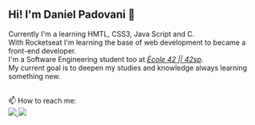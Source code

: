 ## Hi! I'm Daniel Padovani 👋

Currently I'm a learning HMTL, CSS3, Java Script and C.  
With Rocketseat I'm learning the base of web development to became a front-end developer.
<br>
I'm a Software Engineering student too at [*École 42 || 42sp*](https://www.42sp.org.br/).  
My current goal is to deepen my studies and knowledge always learning something new.

<div>
<!-- <img height="180em" src="https://github-readme-stats.vercel.app/api?username=Dan-Padovani&show_icons=true&theme=algolia&include_all_commits=true&count_private=true"/>
<img height="180em" src="https://github-readme-stats.vercel.app/api/top-langs/?username=Dan-Padovani&layout=compact&langs_count=16&theme=algolia"/> -->
</div>

<br>
📫 How to reach me: 
<div>
  <a href="https://www.linkedin.com/in/daniel-padovani/" target="_blank">
    <img src="https://img.shields.io/badge/LinkedIn-0077B5?style=for-the-badge&logo=linkedin&logoColor=white">
  </a>
  <a href="mailto:danpadovani84@gmail.com" target="_blank">
    <img src="https://img.shields.io/badge/Gmail-D14836?style=for-the-badge&logo=gmail&logoColor=white">
  </a>
</div>
